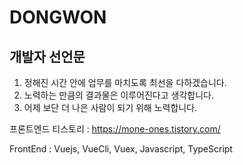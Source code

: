 # DONGWON

<h2>개발자 선언문 </h2>

1. 정해진 시간 안에 업무를 마치도록 최선을 다하겠습니다.
2. 노력하는 만큼의 결과물은 이루어진다고 생각합니다.
3. 어제 보단 더 나은 사람이 되기 위해 노력합니다.

프론트엔드 티스토리 : https://mone-ones.tistory.com/

FrontEnd : Vuejs, VueCli, Vuex, Javascript, TypeScript
